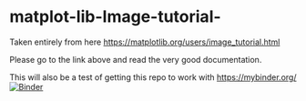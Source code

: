 # matplot-lib-Image-tutorial-
Taken entirely from here https://matplotlib.org/users/image_tutorial.html

Please go to the link above and read the very good documentation.

This will also be a test of getting this repo to work with https://mybinder.org/
[![Binder](https://mybinder.org/badge.svg)](https://mybinder.org/v2/gh/pleabargain/matplot-lib-Image-tutorial-/master)
